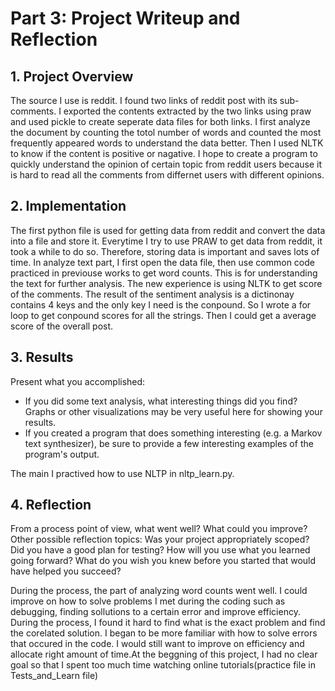 # Part 3: Project Writeup and Reflection

## 1. Project Overview
The source I use is reddit. I found two links of reddit post with its sub-comments. I exported the contents extracted by the two links using praw and used pickle to create seperate data files for both links. I first analyze the document by counting the totol number of words and counted the most frequently appeared words to understand the data better. Then I used NLTK to know if the content is positive or nagative. I hope to create a program to quickly understand the opinion of certain topic from reddit users because it is hard to read all the comments from differnet users with different opinions. 

## 2. Implementation
The first python file is used for getting data from reddit and convert the data into a file and store it. Everytime I try to use PRAW to get data from reddit, it took a while to do so. Therefore, storing data is important and saves lots of time. In analyze text part, I first open the data file, then use common code practiced in previouse works to get word counts. This is for understanding the text for further analysis. The new experience is using NLTK to get score of the comments. The result of the sentiment analysis is a dictinonay contains 4 keys and the only key I need is the conpound. So I wrote a for loop to get conpound scores for all the strings. Then I could get a average score of the overall post. 

## 3. Results
Present what you accomplished:

- If you did some text analysis, what interesting things did you find? Graphs or other visualizations may be very useful here for showing your results.
- If you created a program that does something interesting (e.g. a Markov text synthesizer), be sure to provide a few interesting examples of the program's output.

The main 
I practived how to use NLTP in nltp_learn.py. 

## 4. Reflection
From a process point of view, what went well? What could you improve? Other possible reflection topics: Was your project appropriately scoped? Did you have a good plan for testing? How will you use what you learned going forward? What do you wish you knew before you started that would have helped you succeed?

During the process, the part of analyzing word counts went well. I could improve on how to solve problems I met during the coding such as debugging, finding sollutions to a certain error and improve efficiency. During the process, I found it hard to find what is the exact problem and find the corelated solution. I began to be more familiar with how to solve errors that occured in the code. I would still want to improve on efficiency and allocate right amount of time.At the beggning of this project, I had no clear goal so that I spent too much time watching online tutorials(practice file in Tests_and_Learn file)